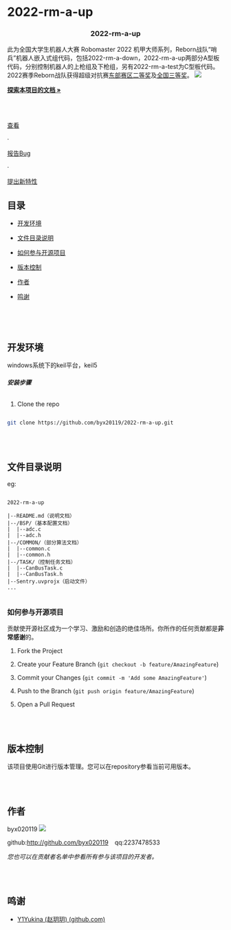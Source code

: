 # 2022-rm-a-up

<!-- PROJECT SHIELDS -->



<h3  align="center">2022-rm-a-up</h3>

<p  align="center">

此为全国大学生机器人大赛 Robomaster 2022 机甲大师系列，Reborn战队“哨兵”机器人嵌入式组代码，包括2022-rm-a-down，2022-rm-a-up两部分A型板代码，分别控制机器人的上枪组及下枪组，另有2022-rm-a-test为C型板代码。2022赛季Reborn战队获得超级对抗赛[东部赛区二等奖](https://www.robomaster.com/zh-CN/resource/pages/announcement/1463)及[全国三等奖](https://www.robomaster.com/zh-CN/resource/pages/announcement/1477)。
![](https://rm-static.djicdn.com/tem/55708/428eaaef4b6ba1632310756119837520.png)
<br  />

<a  href="https://github.com/byx020119/2022-rm-a-up"><strong>探索本项目的文档 »</strong></a>

<br  />

<br  />

<a  href="https://github.com/byx020119/2022-rm-a-up">查看</a>

·

<a  href="https://github.com/byx020119/2022-rm-a-up/issues">报告Bug</a>

·

<a  href="https://github.com/byx020119/2022-rm-a-up/issues">提出新特性</a>

</p>  

</p>


## 目录

  

- [开发环境](#开发环境)

- [文件目录说明](#文件目录说明)

- [如何参与开源项目](#如何参与开源项目)

- [版本控制](#版本控制)

- [作者](#作者)

- [鸣谢](#鸣谢)

  <br>
</br>

## 开发环境

windows系统下的keil平台，keil5
  

###### **安装步骤**


1. Clone the repo

```sh

git clone https://github.com/byx20119/2022-rm-a-up.git

```

  <br>
</br>

## 文件目录说明

eg:

  

```

2022-rm-a-up

|--README.md（说明文档）
|--/BSP/（基本配置文档）
|  |--adc.c
|  |--adc.h
|--/COMMON/（部分算法文档）
|  |--common.c
|  |--common.h
|--/TASK/（控制任务文档）
|  |--CanBusTask.c
|  |--CanBusTask.h
|--Sentry.uvprojx（启动文件）
...
 

```


### 如何参与开源项目

  

贡献使开源社区成为一个学习、激励和创造的绝佳场所。你所作的任何贡献都是**非常感谢**的。

  
  

1. Fork the Project

2. Create your Feature Branch (`git checkout -b feature/AmazingFeature`)

3. Commit your Changes (`git commit -m 'Add some AmazingFeature'`)

4. Push to the Branch (`git push origin feature/AmazingFeature`)

5. Open a Pull Request

  
  
  <br>
</br>

## 版本控制

  

该项目使用Git进行版本管理。您可以在repository参看当前可用版本。

  <br>
</br>

## 作者

  

byx020119
![](https://avatars.githubusercontent.com/u/92295993?s=48&v=4)

  

github:http://github.com/byx020119 &ensp; qq:2237478533

  

*您也可以在贡献者名单中参看所有参与该项目的开发者。*
  
<br>
</br>

## 鸣谢


- [Y1Yukina (赵玥玥) (github.com)](https://github.com/Y1Yukina)


<!-- links -->


<!--stackedit_data:
eyJoaXN0b3J5IjpbLTE4NzQxMzQ1MzVdfQ==
-->